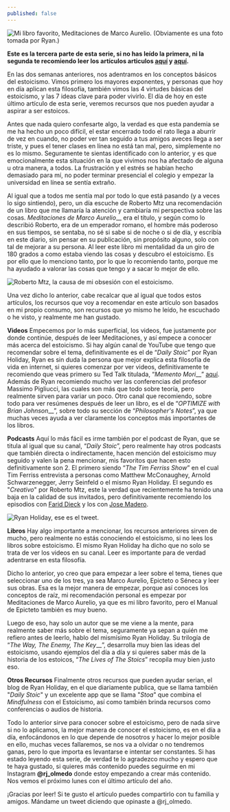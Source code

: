 ```yaml
---
published: false
---
```

![Mi libro favorito, Meditaciones de Marco Aurelio. (Obviamente es una foto tomada por Ryan.)]({{site.baseurl}}/images/meditations.jpg)


**Este es la tercera parte de esta serie, si no has leído la primera, ni la segunda te recomiendo leer los artículos articulos [aquí](https://rjolmedo.github.io/estoicismo-parte-1/ "Estoicismo Parte 1") y [aquí](https://rjolmedo.github.io/estoicismo-parte-2/ "Estoicismo Parte 2").**


En las dos semanas anteriores, nos adentramos en los conceptos básicos del estoicismo. Vimos primero los mayores exponentes, y personas que hoy en día aplican esta filosofía, también vimos las 4 virtudes básicas del estoicismo, y las 7 ideas clave para poder vivirlo. El día de hoy en este último artículo de esta serie, veremos recursos que nos pueden ayudar a aspirar a ser estoicos.

Antes que nada quiero confesarte algo, la verdad es que esta pandemia se me ha hecho un poco difícil, el estar encerrado todo el rato llega a aburrir de vez en cuando, no poder ver tan seguido a tus amigos aveces llega a ser triste, y pues el tener clases en línea no está tan mal, pero, simplemente no es lo mismo. Seguramente te sientas identificado con lo anterior, y es que emocionalmente esta situación en la que vivimos nos ha afectado de alguna u otra manera, a todos. La frustración y el estrés se habían hecho demasiado para mí, no poder terminar presencial el colegio y empezar la universidad en línea se sentía extraño.

Al igual que a todos me sentía mal por todo lo que está pasando (y a veces lo sigo sintiendo), pero, un día escuche de Roberto Mtz una recomendación de un libro que me llamaría la atención y cambiaría mi perspectiva sobre las cosas. _Meditaciones de Marco Aurelio___ era el título, y según como lo describió Roberto, era de un emperador romano, el hombre más poderoso en sus tiempos, se sentaba, no sé si sabe si de noche o si de día, y escribía en este diario, sin pensar en su publicación, sin propósito alguno, solo con tal de mejorar a su persona. Al leer este libro mi mentalidad da un giro de 180 grados a como estaba viendo las cosas y descubro el estoicismo. Es por ello que lo menciono tanto, por lo que lo recomiendo tanto, porque me ha ayudado a valorar las cosas que tengo y a sacar lo mejor de ello.


![Roberto Mtz, la causa de mi obsesión con el estoicismo.]({{site.baseurl}}/images/roberto.jpg)


Una vez dicho lo anterior, cabe recalcar que al igual que todos estos artículos, los recursos que voy a recomendar en este artículo son basados en mi propio consumo, son recursos que yo mismo he leído, he escuchado o he visto, y realmente me han gustado.

**Videos**
Empecemos por lo más superficial, los videos, fue justamente por donde continúe, después de leer Meditaciones, y así empece a conocer más acerca del estoicismo. Si hay algún canal de YouTube que tengo que recomendar sobre el tema, definitivamente es el de “_Daily Stoic_” por Ryan Holiday, Ryan es sin duda la persona que mejor explica esta filosofía de vida en internet, si quieres comenzar por ver videos, definitivamente te recomiendo que veas primero su Ted Talk titulada, “_Memento Mori___” [aquí](https://www.youtube.com/watch?v=PexEwJnOz3s "Memento mori | Ryan Holiday | TEDxDunapart"). Además de Ryan recomiendo mucho ver las conferencias del profesor Massimo Pigliucci, las cuales son más que todo sobre teoría, pero realmente sirven para variar un poco. Otro canal que recomiendo, sobre todo para ver resúmenes después de leer un libro, es el de “_OPTIMIZE with Brian Johnson___”, sobre todo su sección de “_Philosopher's Notes_”, ya que muchas veces ayuda a ver claramente los conceptos más importantes de los libros.


**Podcasts**
Aquí lo más fácil es irme también por el podcast de Ryan, que se titula al igual que su canal, “_Daily Stoic_”, pero realmente hay otros podcasts que también directa o indirectamente, hacen mención del estoicismo muy seguido y valen la pena mencionar, mis favoritos que hacen esto definitivamente son 2. El primero siendo “_The Tim Ferriss Show_” en el cual Tim Ferriss entrevista a personas como Matthew McConaughey, Arnold Schwarzenegger, Jerry Seinfeld o el mismo Ryan Holiday. El segundo es "_Creativo_" por Roberto Mtz, este la verdad que recientemente ha tenido una baja en la calidad de sus invitados, pero definitivamente recomiendo los episodios con [Farid Dieck](https://www.youtube.com/watch?v=FgbM5-f6s6o "CREATIVO #77 - FARID DIECK") y los con [Jose Madero](https://www.youtube.com/watch?v=PGesDEy96Nk "CREATIVO #56 - JOSÉ MADERO").


![Ryan Holiday, ese es el tweet.]({{site.baseurl}}/images/ryan.jpg)


**Libros**
Hay algo importante a mencionar, los recursos anteriores sirven de mucho, pero realmente no estás conociendo el estoicismo, si no lees los libros sobre estoicismo. El mismo Ryan Holiday ha dicho que no solo se trata de ver los videos en su canal. Leer es importante para de verdad adentrarse en esta filosofía.

Dicho lo anterior, yo creo que para empezar a leer sobre el tema, tienes que seleccionar uno de los tres, ya sea Marco Aurelio, Epicteto o Séneca y leer sus obras. Esa es la mejor manera de empezar, porque así conoces los conceptos de raíz, mi recomendación personal es empezar por Meditaciones de Marco Aurelio, ya que es mi libro favorito, pero el Manual de Epicteto también es muy bueno.

Luego de eso, hay solo un autor que se me viene a la mente, para realmente saber más sobre el tema, seguramente ya sepan a quién me refiero antes de leerlo, hablo del mismísimo Ryan Holiday. Su trilogía de “_The Way, The Enemy, The Key___”, desarrolla muy bien las ideas del estoicismo, usando ejemplos del día a día y si quieres saber más de la historia de los estoicos, “_The Lives of The Stoics_” recopila muy bien justo eso. 

**Otros Recursos**
Finalmente otros recursos que pueden ayudar serian, el blog de Ryan Holiday, en el que diariamente publica, que se llama también "_Daily Stoic_" y un excelente app que se llama "_Stoa_" que combina el _Mindfulness_ con el Estoicismo, así como también brinda recursos como conferencias o audios de historia.


Todo lo anterior sirve para conocer sobre el estoicismo, pero de nada sirve si no lo aplicamos, la mejor manera de conocer el estoicismo, es en el día a día, enfocándonos en lo que depende de nosotros y hacer lo mejor posible en ello, muchas veces fallaremos, se nos va a olvidar o no tendremos ganas, pero lo que importa es levantarse e intentar ser constantes. Si has estado leyendo esta serie, de verdad te lo agradezco mucho y espero que te haya gustado, si quieres más contenido puedes seguirme en mi Instagram **@rj_olmedo** donde estoy empezando a crear más contenido. Nos vemos el próximo lunes con el último artículo del año.

¡Gracias por leer! Si te gusto el artículo puedes compartirlo con tu familia y amigos. Mándame un tweet diciendo que opinaste a @rj_olmedo.

